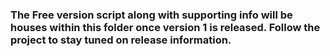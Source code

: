 ### The Free version script along with supporting info will be houses within this folder once version 1 is released. Follow the project to stay tuned on release information.
